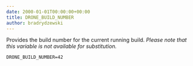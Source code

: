 ```yaml
---
date: 2000-01-01T00:00:00+00:00
title: DRONE_BUILD_NUMBER
author: bradrydzewski
---
```


Provides the build number for the current running build. _Please note that this variable is not available for substitution._

```
DRONE_BUILD_NUMBER=42
```
